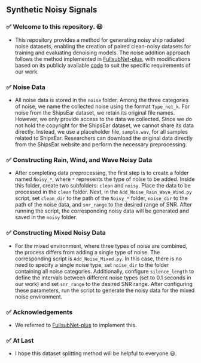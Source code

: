 ## Synthetic Noisy Signals

### :white_check_mark: Welcome to this repository. :smiley:
- This repository provides a method for generating noisy ship radiated noise datasets, enabling the creation of paired clean-noisy datasets for training and evaluating denoising models. The noise addition approach follows the method implemented in [FullsubNet-plus](https://arxiv.org/abs/2203.12188), with modifications based on its publicly available [code](https://github.com/RookieJunChen/FullSubNet-plus) to suit the specific requirements of our work.

### :white_check_mark: Noise Data
- All noise data is stored in the `noise` folder. Among the three categories of noise, we name the collected noise using the format `Type_net_k`. For noise from the ShipsEar dataset, we retain its original file names. However, we only provide access to the data we collected. Since we do not hold the copyright for the ShipsEar dataset, we cannot share its data directly. Instead, we use a placeholder file, `sample.wav`, for all samples related to ShipsEar. Researchers can download the original data directly from the ShipsEar website and perform the necessary preprocessing.

###  :white_check_mark: Constructing Rain, Wind, and Wave Noisy Data
- After completing data preprocessing, the first step is to create a folder named `Noisy_*`, where `*` represents the type of noise to be added. Inside this folder, create two subfolders: `clean` and `noisy`. Place the data to be processed in the `clean` folder. Next, in the `Add_Noise_Rain_Wave_Wind.py` script, set `clean_dir` to the path of the `Noisy_*` folder, `noise_dir` to the path of the noise data, and `snr_range` to the desired range of SNR. After running the script, the corresponding noisy data will be generated and saved in the `noisy` folder.

### :white_check_mark: Constructing Mixed Noisy Data
- For the mixed environment, where three types of noise are combined, the process differs from adding a single type of noise. The corresponding script is `Add_Noise_Mixed.py`. In this case, there is no need to specify a single noise type, set `noise_dir` to the folder containing all noise categories. Additionally, configure `silence_length` to define the intervals between different noise types (set to 0.1 seconds in our work) and set `snr_range` to the desired SNR range. After configuring these parameters, run the script to generate the noisy data for the mixed noise environment.

### :white_check_mark: Acknowledgements
- We referred to [FullsubNet-plus](https://github.com/RookieJunChen/FullSubNet-plus) to implement this.

###  :white_check_mark: At Last
- I hope this dataset splitting method will be helpful to everyone :smiley:.
